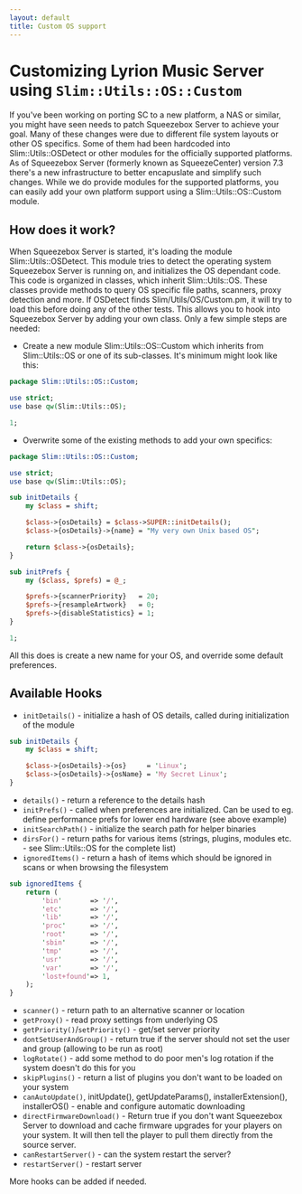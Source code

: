 ```yaml
---
layout: default
title: Custom OS support
---
```


# Customizing Lyrion Music Server using `Slim::Utils::OS::Custom`

If you've been working on porting SC to a new platform, a NAS or similar, you might have seen needs to patch Squeezebox Server to achieve your goal. Many of these changes were due to different file system layouts or other OS specifics. Some of them had been hardcoded into Slim::Utils::OSDetect or other modules for the officially supported platforms.
As of Squeezebox Server (formerly known as SqueezeCenter) version 7.3 there's a new infrastructure to better encapuslate and simplify such changes. While we do provide modules for the supported platforms, you can easily add your own platform support using a Slim::Utils::OS::Custom module.

## How does it work?

When Squeezebox Server is started, it's loading the module Slim::Utils::OSDetect. This module tries to detect the operating system Squeezebox Server is running on, and initializes the OS dependant code. This code is organized in classes, which inherit Slim::Utils::OS. These classes provide methods to query OS specific file paths, scanners, proxy detection and more.
If OSDetect finds Slim/Utils/OS/Custom.pm, it will try to load this before doing any of the other tests. This allows you to hook into Squeezebox Server by adding your own class. Only a few simple steps are needed:

* Create a new module Slim::Utils::OS::Custom which inherits from Slim::Utils::OS or one of its sub-classes. It's minimum might look like this:

```perl
package Slim::Utils::OS::Custom;

use strict;
use base qw(Slim::Utils::OS);

1;
```

* Overwrite some of the existing methods to add your own specifics:

```perl
package Slim::Utils::OS::Custom;

use strict;
use base qw(Slim::Utils::OS);

sub initDetails {
	my $class = shift;

	$class->{osDetails} = $class->SUPER::initDetails();
	$class->{osDetails}->{name} = "My very own Unix based OS";

	return $class->{osDetails};
}

sub initPrefs {
	my ($class, $prefs) = @_;

	$prefs->{scannerPriority}   = 20;
	$prefs->{resampleArtwork}   = 0;
	$prefs->{disableStatistics} = 1;
}

1;
```

All this does is create a new name for your OS, and override some default preferences.

## Available Hooks

* `initDetails()` - initialize a hash of OS details, called during initialization of the module

```perl
sub initDetails {
	my $class = shift;

	$class->{osDetails}->{os}     = 'Linux';
	$class->{osDetails}->{osName} = 'My Secret Linux';
}
```

* `details()` - return a reference to the details hash
* `initPrefs()` - called when preferences are initialized. Can be used to eg. define performance prefs for lower end hardware (see above example)
* `initSearchPath()` - initialize the search path for helper binaries
* `dirsFor()` - return paths for various items (strings, plugins, modules etc. - see Slim::Utils::OS for the complete list)
* `ignoredItems()` - return a hash of items which should be ignored in scans or when browsing the filesystem

```perl
sub ignoredItems {
	return (
		'bin'       => '/',
		'etc'       => '/',
		'lib'       => '/',
		'proc'      => '/',
		'root'      => '/',
		'sbin'      => '/',
		'tmp'       => '/',
		'usr'       => '/',
		'var'       => '/',
		'lost+found'=> 1,
	);
}
```

* `scanner()` - return path to an alternative scanner or location
* `getProxy()` - read proxy settings from underlying OS
* `getPriority()`/`setPriority()` - get/set server priority
* `dontSetUserAndGroup()` - return true if the server should not set the user and group (allowing to be run as root)
* `logRotate()` - add some method to do poor men's log rotation if the system doesn't do this for you
* `skipPlugins()` - return a list of plugins you don't want to be loaded on your system
* `canAutoUpdate()`, initUpdate(), getUpdateParams(), installerExtension(), installerOS() - enable and configure automatic downloading
* `directFirmwareDownload()` - Return true if you don't want Squeezebox Server to download and cache firmware upgrades for your players on your system. It will then tell the player to pull them directly from the source server.
* `canRestartServer()` - can the system restart the server?
* `restartServer()` - restart server

More hooks can be added if needed.
